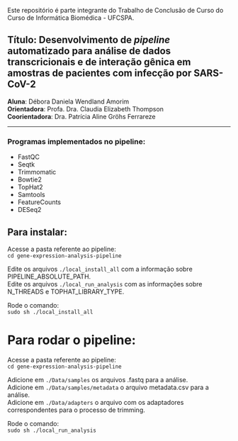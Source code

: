 Este repositório é parte integrante do Trabalho de Conclusão de Curso do Curso de Informática Biomédica - UFCSPA. <br>

## **Título: Desenvolvimento de *pipeline* automatizado para análise de dados transcricionais e de interação gênica em amostras de pacientes com infecção por SARS-CoV-2**<br>
 
**Aluna**: Débora Daniela Wendland Amorim<br>
**Orientadora**: Profa. Dra. Claudia Elizabeth Thompson<br>
**Coorientadora**: Dra. Patrícia Aline Gröhs Ferrareze<br>
___

### Programas implementados no pipeline: 
- FastQC
- Seqtk
- Trimmomatic
- Bowtie2
- TopHat2
- Samtools
- FeatureCounts
- DESeq2

## Para instalar: 
Acesse a pasta referente ao pipeline:<br>
`cd gene-expression-analysis-pipeline`<br>

Edite os arquivos `./local_install_all` com a informação sobre PIPELINE_ABSOLUTE_PATH. <br>
Edite os arquivos `./local_run_analysis` com as informações sobre N_THREADS e TOPHAT_LIBRARY_TYPE. <br>

Rode o comando:<br>
`sudo sh ./local_install_all`

# Para rodar o pipeline: 
Acesse a pasta referente ao pipeline:<br>
`cd gene-expression-analysis-pipeline`<br>

Adicione em `./Data/samples` os arquivos .fastq para a análise.<br>
Adicione em `./Data/samples/metadata` o arquivo metadata.csv para a análise.<br>
Adicione em `./Data/adapters` o arquivo com os adaptadores correspondentes para o processo de trimming.<br>

Rode o comando:<br>
`sudo sh ./local_run_analysis`
